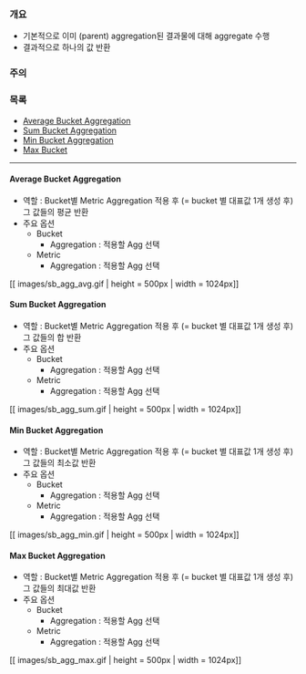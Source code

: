 ### 개요

* 기본적으로 이미 (parent) aggregation된 결과물에 대해 aggregate 수행
* 결과적으로 하나의 값 반환

### 주의

### 목록

* [Average Bucket Aggregation](#avg)
* [Sum Bucket Aggregation](#sum)
* [Min Bucket Aggregation](#min)
* [Max Bucket](#max)

---

#### Average Bucket Aggregation <a name="avg"></a>

* 역할 : Bucket별 Metric Aggregation 적용 후 (= bucket 별 대표값 1개 생성 후) 그 값들의 평균 반환
* 주요 옵션
    * Bucket
        * Aggregation : 적용할 Agg 선택
    * Metric
        * Aggregation : 적용할 Agg 선택

[[ images/sb_agg_avg.gif | height = 500px | width = 1024px]]

#### Sum Bucket Aggregation <a name="sum"></a>

* 역할 : Bucket별 Metric Aggregation 적용 후 (= bucket 별 대표값 1개 생성 후) 그 값들의 합 반환
* 주요 옵션
    * Bucket
        * Aggregation : 적용할 Agg 선택
    * Metric
        * Aggregation : 적용할 Agg 선택

[[ images/sb_agg_sum.gif | height = 500px | width = 1024px]]

#### Min Bucket Aggregation <a name="min"></a>

* 역할 : Bucket별 Metric Aggregation 적용 후 (= bucket 별 대표값 1개 생성 후) 그 값들의 최소값 반환
* 주요 옵션
    * Bucket
        * Aggregation : 적용할 Agg 선택
    * Metric
        * Aggregation : 적용할 Agg 선택

[[ images/sb_agg_min.gif | height = 500px | width = 1024px]]

#### Max Bucket Aggregation <a name="max"></a>

* 역할 : Bucket별 Metric Aggregation 적용 후 (= bucket 별 대표값 1개 생성 후) 그 값들의 최대값 반환
* 주요 옵션
    * Bucket
        * Aggregation : 적용할 Agg 선택
    * Metric
        * Aggregation : 적용할 Agg 선택


[[ images/sb_agg_max.gif | height = 500px | width = 1024px]]